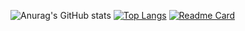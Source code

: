 ![Anurag's GitHub stats](https://github-readme-stats.vercel.app/api?username=arkinetic&show_icons=true&theme=dracula) [![Top Langs](https://github-readme-stats.vercel.app/api/top-langs/?username=arkinetic)](https://github.com/anuraghazra/github-readme-stats&theme=dracula)
[![Readme Card](https://github-readme-stats.vercel.app/api/pin/?username=arkinetic&repo=arkinetic)](https://github.com/anuraghazra/github-readme-stats)
